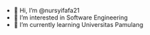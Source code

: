- 👋 Hi, I’m @nursyifafa21
- 👀 I’m interested in Software Engineering
- 🌱 I’m currently learning Universitas Pamulang

<!---
nursyifafa21/nursyifafa21 is a ✨ special ✨ repository because its `README.md` (this file) appears on your GitHub profile.
You can click the Preview link to take a look at your changes.
--->
